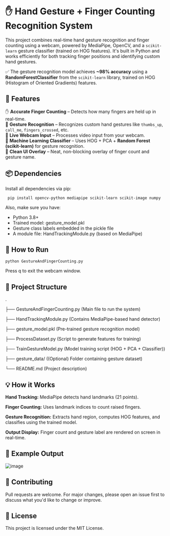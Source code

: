 # ✋ Hand Gesture + Finger Counting Recognition System  
This project combines real-time hand gesture recognition and finger counting using a webcam, powered by MediaPipe, OpenCV, and a `scikit-learn` gesture classifier (trained on HOG features). It's built in Python and works efficiently for both tracking finger positions and identifying custom hand gestures.

✅ The gesture recognition model achieves **~98% accuracy** using a **RandomForestClassifier** from the `scikit-learn` library, trained on HOG (Histogram of Oriented Gradients) features.

## 🔧 Features  
✋ **Accurate Finger Counting** – Detects how many fingers are held up in real-time.  
🤙 **Gesture Recognition** – Recognizes custom hand gestures like `thumbs_up`, `call_me`, `fingers_crossed`, etc.  
🎥 **Live Webcam Input** – Processes video input from your webcam.  
🧠 **Machine Learning Classifier** – Uses HOG + PCA + **Random Forest (scikit-learn)** for gesture recognition.  
🎯 **Clean UI Overlay** – Neat, non-blocking overlay of finger count and gesture name.


## 📦 Dependencies
Install all dependencies via pip:

     pip install opencv-python mediapipe scikit-learn scikit-image numpy


Also, make sure you have:
- Python 3.8+
- Trained model: gesture_model.pkl
- Gesture class labels embedded in the pickle file
- A module file: HandTrackingModule.py (based on MediaPipe)


## 🚀 How to Run

    python GestureAndFingerCounting.py

Press q to exit the webcam window.


## 📁 Project Structure
.

├── GestureAndFingerCounting.py     (Main file to run the system)

├── HandTrackingModule.py           (Contains MediaPipe-based hand detector)

├── gesture_model.pkl               (Pre-trained gesture recognition model)

├── ProcessDataset.py               (Script to generate features for training)

├── TrainGestureModel.py            (Model training script (HOG + PCA + Classifier))

├── gesture_data/                   ((Optional) Folder containing gesture dataset)

└── README.md                       (Project description)


## 💡 How it Works
**Hand Tracking:** MediaPipe detects hand landmarks (21 points).

**Finger Counting:** Uses landmark indices to count raised fingers.

**Gesture Recognition:** Extracts hand region, computes HOG features, and classifies using the trained model.

**Output Display:** Finger count and gesture label are rendered on screen in real-time.


## 📸 Example Output
![image](https://github.com/user-attachments/assets/18be22df-2218-40a6-8ccb-9bd6ecb692f7)


## 🙌 Contributing
Pull requests are welcome. For major changes, please open an issue first to discuss what you'd like to change or improve.

## 📄 License
This  project is licensed under the MIT License.

